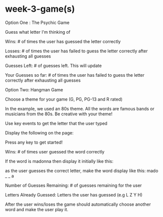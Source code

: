 # week-3-game(s)

Option One : The Psychic Game

Guess what letter I'm thinking of

Wins: # of times the user has guessed the letter correctly

Losses: # of times the user has failed to guess the letter correctly after exhausting all guesses

Guesses Left: # of guesses left. This will update

Your Guesses so far: # of times the user has failed to guess the letter correctly after exhausting all guesses

Option Two: Hangman Game 


Choose a theme for your game (G, PG, PG-13 and R rated)

In the example, we used an 80s theme. All the words are famous bands or musicians from the 80s. Be creative with your theme!

Use key events to get the letter that the user typed

Display the following on the page:

Press any key to get started!

Wins: # of times user guessed the word correctly

If the word is madonna then display it initially like this:

as the user guesses the correct letter, make the word display like this: mado _ _ a

Number of Guesses Remaining: # of guesses remaining for the user

Letters Already Guessed: Letters the user has guessed (e.g L Z Y H)

After the user wins/loses the game should automatically choose another word and make the user play it.

